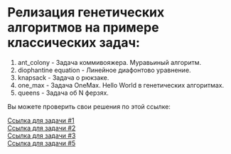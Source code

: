 # Релизация генетических алгоритмов на примере классических задач:

1. ant_colony - Задача коммивояжера. Муравьиный алгоритм.
2. diophantine equation - Линейное диафонтово уравнение.
3. knapsack - Задача о рюкзаке.
4. one_max - Задача OneMax. Hello World в генетических алгоритмах.
5. queens - Задача об N ферзях.

Вы можете проверить свои решения по этой ссылке:

<a href="https://cpython.uz/practice/problems/problem/1508/">Ссылка для задачи #1</a><br>
<a href="https://cpython.uz/practice/problems/problem/1509/">Ссылка для задачи #2</a><br>
<a href="https://cpython.uz/practice/problems/problem/1510/">Ссылка для задачи #3</a><br>
<a href="https://cpython.uz/practice/problems/problem/1511/">Ссылка для задачи #5</a><br>
